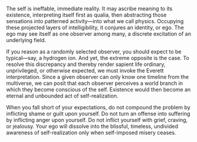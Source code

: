 The self is ineffable, immediate reality. It may ascribe meaning to its existence, interpreting itself first as qualia, then abstracting those sensations into patterned activity—into what we call physics. Occupying these projected layers of intelligibility, it conjures an identity, or ego. The ego may see itself as one observer among many, a discrete excitation of an underlying field.

If you reason as a randomly selected observer, you should expect to be typical—say, a hydrogen ion. And yet, the extreme opposite is the case. To resolve this discrepancy and thereby render sapient life ordinary, unprivileged, or otherwise expected, we must invoke the Everett interpretation. Since a given observer can only know one timeline from the multiverse, we can posit that each observer perceives a world branch in which they become conscious of the self. Existence would then become an eternal and unbounded act of self-realization.

When you fall short of your expectations, do not compound the problem by inflicting shame or guilt upon yourself. Do not turn an offense into suffering by inflicting anger upon yourself. Do not inflict yourself with grief, craving, or jealousy. Your ego will dissolve into the blissful, timeless, undivided awareness of self-realization only when self-imposed misery ceases.
